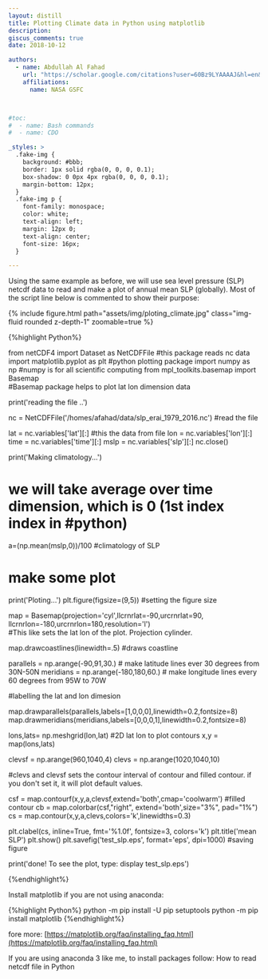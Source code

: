```yaml
---
layout: distill
title: Plotting Climate data in Python using matplotlib
description:
giscus_comments: true
date: 2018-10-12

authors:
  - name: Abdullah Al Fahad
    url: "https://scholar.google.com/citations?user=60Bz9LYAAAAJ&hl=en&oi=sra"
    affiliations:
      name: NASA GSFC



#toc:
#  - name: Bash commands
#  - name: CDO

_styles: >
  .fake-img {
    background: #bbb;
    border: 1px solid rgba(0, 0, 0, 0.1);
    box-shadow: 0 0px 4px rgba(0, 0, 0, 0.1);
    margin-bottom: 12px;
  }
  .fake-img p {
    font-family: monospace;
    color: white;
    text-align: left;
    margin: 12px 0;
    text-align: center;
    font-size: 16px;
  }

---
```

Using the same example as before, we will use sea level pressure (SLP) netcdf data to read and make a plot of annual mean SLP (globally). Most of the script line below is commented to show their purpose:
<div class="row mt-3">
  <div class="col-sm mt-3 mt-md-0">
      {% include figure.html path="assets/img/ploting_climate.jpg" class="img-fluid rounded z-depth-1" zoomable=true %}
  </div>
</div>

{%highlight Python%}

from netCDF4 import Dataset as NetCDFFile #this package reads nc data
import matplotlib.pyplot as plt #python plotting package
import numpy as np #numpy is for all scientific computing
from mpl_toolkits.basemap import Basemap  
#Basemap package helps to plot lat lon dimension data

print('reading the file ..')

nc = NetCDFFile('/homes/afahad/data/slp_erai_1979_2016.nc') #read the file

lat = nc.variables['lat'][:] #this the data from file
lon = nc.variables['lon'][:]
time = nc.variables['time'][:]
mslp = nc.variables['slp'][:]
nc.close()

print('Making climatology...')

# we will take average over time dimension, which is 0 (1st index index in #python)

a=(np.mean(mslp,0))/100 #climatology of SLP

# make some plot
print('Ploting...')
plt.figure(figsize=(9,5)) #setting the figure size

map = Basemap(projection='cyl',llcrnrlat=-90,urcrnrlat=90,\
            llcrnrlon=-180,urcrnrlon=180,resolution='l')      
#This like sets the lat lon of the plot. Projection cylinder.

map.drawcoastlines(linewidth=.5)  #draws coastline

parallels = np.arange(-90,91,30.) # make latitude lines ever 30 degrees from 30N-50N
meridians = np.arange(-180,180,60.) # make longitude lines every 60 degrees from 95W to 70W

#labelling the lat and lon dimesion

map.drawparallels(parallels,labels=[1,0,0,0],linewidth=0.2,fontsize=8)
map.drawmeridians(meridians,labels=[0,0,0,1],linewidth=0.2,fontsize=8)

lons,lats= np.meshgrid(lon,lat) #2D lat lon to plot contours
x,y = map(lons,lats)

clevsf = np.arange(960,1040,4)
clevs = np.arange(1020,1040,10)

#clevs and clevsf sets the contour interval of contour and filled contour. if you don't set it, it will plot default values.

csf = map.contourf(x,y,a,clevsf,extend='both',cmap='coolwarm') #filled contour
cb = map.colorbar(csf,"right", extend='both',size="3%", pad="1%")
cs = map.contour(x,y,a,clevs,colors='k',linewidths=0.3)

plt.clabel(cs, inline=True, fmt='%1.0f', fontsize=3, colors='k')
plt.title('mean SLP')
plt.show()
plt.savefig('test_slp.eps', format='eps', dpi=1000) #saving figure

print('done! To see the plot, type: display test_slp.eps')

{%endhighlight%}

Install matplotlib if you are not using anaconda:

{%highlight Python%}
python -m pip install -U pip setuptools
python -m pip install matplotlib
{%endhighlight%}

fore more: [https://matplotlib.org/faq/installing_faq.html](https://matplotlib.org/faq/installing_faq.html)

If you are using anaconda 3 like me, to install packages follow: How to read netcdf file in Python
